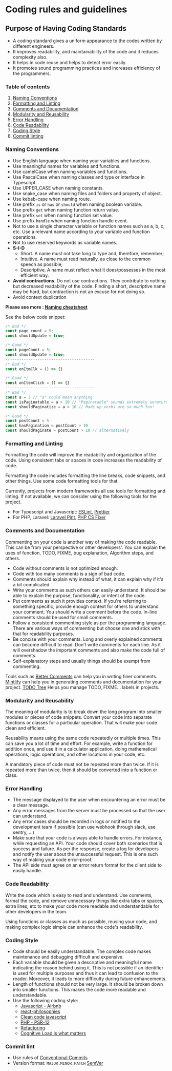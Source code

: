 <!-- You can view the Markdown formatting at https://github.com/hoangtrung99/wiki/blob/master/coding-rules-and-guidelines.md
 -->

# Coding rules and guidelines

## Purpose of Having Coding Standards

- A coding standard gives a uniform appearance to the codes written by different engineers.
- It improves readability, and maintainability of the code and it reduces complexity also.
- It helps in code reuse and helps to detect error easily.
- It promotes sound programming practices and increases efficiency of the programmers.

### Table of contents

1. [Naming Conventions](#naming-conventions)
2. [Formatting and Linting](#formatting-and-linting)
3. [Comments and Documentation](#comments-and-documentation)
4. [Modularity and Reusability](#modularity-and-reusability)
5. [Error Handling](#error-handling)
6. [Code Readability](#code-readability)
7. [Coding Style](#codeing-style)
8. [Commit linting](#commit-lint)

### Naming Conventions

- Use English language when naming your variables and functions.
- Use meaningful names for variables and functions.
- Use camelCase when naming variables and functions.
- Use PascalCase when naming classes and type or interface in Typescript.
- Use UPPER_CASE when naming constants.
- Use snake_case when naming files and folders and property of object.
- Use kebab-case when naming route.
- Use prefix `is` or `has` or `should` when naming boolean variable.
- Use prefix `get` when naming function return value.
- Use prefix `set` when naming function set value.
- Use prefix `handle` when naming function handle event.
- Not to use a single character variable or function names such as a, b, c, etc. Use a relevant name according to your variable and function operations.
- Not to use reserved keywords as variable names.
- **S-I-D**
  - Short. A name must not take long to type and, therefore, remember;
  - Intuitive. A name must read naturally, as close to the common speech as possible;
  - Descriptive. A name must reflect what it does/possesses in the most efficient way.
- **Avoid contractions**. Do not use contractions. They contribute to nothing but decreased readability of the code. Finding a short, descriptive name may be hard, but contraction is not an excuse for not doing so.
- Avoid context duplication

**Please see more : [Naming cheatsheet](https://github.com/kettanaito/naming-cheatsheet)**

See the below code snippet:

```js
/* Bad */
const page_count = 5;
const shouldUpdate = true;

/* Good */
const pageCount = 5;
const shouldUpdate = true;
---------------------------------------
/* Bad */
const onItmClk = () => {}

/* Good */
const onItemClick = () => {}
---------------------------------------
/* Bad */
const a = 5 // "a" could mean anything
const isPaginatable = a > 10 // "Paginatable" sounds extremely unnatural
const shouldPaginatize = a > 10 // Made up verbs are so much fun!

/* Good */
const postCount = 5
const hasPagination = postCount > 10
const shouldPaginate = postCount > 10 // alternatively
```

### Formatting and Linting

Formatting the code will improve the readability and organization of the code. Using consistent tabs or spaces in code increases the readability of code.

Formatting the code includes formatting the line breaks, code snippets, and other things. Use some code formatting tools for that.

Currently, projects from modern frameworks all use tools for formatting and linting. If not available, we can consider using the following tools for the project.

- For Typescript and Javascript: [ESLint](https://eslint.org/), [Prettier](https://prettier.io/)
- For PHP, Laravel: [Laravel Pint](https://laravel.com/docs/10.x/pint), [PHP CS Fixer](https://github.com/PHP-CS-Fixer/PHP-CS-Fixer)

### Comments and Documentation

Commenting on your code is another way of making the code readable. This can be from your perspective or other developers'. You can explain the uses of function, TODO, FIXME, bug explanation, Algorithm steps, and others.

- Code without comments is not optimized enough.
- Code with too many comments is a sign of bad code.
- Comments should explain why instead of what, it can explain why if it's a bit complicated.
- Write your comments as such others can easily understand. It should be able to explain the purpose, functionality, or intent of the code.
- Put comments as such it provides context. If you're referring to something specific, provide enough context for others to understand your comment. You should write a comment before the code. In-line comments should be used for small comments.
- Follow a consistent commenting style as per the programming language. There are various ways of commenting but choose one and stick with that for readability purposes.
- Be concise with your comments. Long and overly explained comments can become difficult to read.
  Don’t write comments for each line. As it will overshadow the important comments and also make the code full of comments.
- Self-explanatory steps and usually things should be exempt from commenting.

Tools such as [Better Comments](https://marketplace.visualstudio.com/items?itemName=aaron-bond.better-comments) can help you in writing finer comments. [Mintlify](https://mintlify.com/) can help you in generating comments and documentation for your project.
[TODO Tree](https://marketplace.visualstudio.com/items?itemName=Gruntfuggly.todo-tree) Helps you manage TODO, FIXME... labels in projects.

### Modularity and Reusability

The meaning of modularity is to break down the long program into smaller modules or pieces of code snippets. Convert your code into separate functions or classes for a particular operation. That will make your code clean and efficient.

Reusability means using the same code repeatedly or multiple times. This can save you a lot of time and effort. For example, write a function for addition once, and use it in a calculator application, doing mathematical operations, logic operations, and other locations in your code, etc.

A mandatory piece of code must not be repeated more than twice. If it is repeated more than twice, then it should be converted into a function or class.

### Error Handling

- The message displayed to the user when encountering an error must be a clear message.
- Any error messages from the server must be processed so that the user can understand.
- Any error cases should be recorded in logs or notified to the development team if possible (can use webhook through slack, use sentry, ...)
- Make sure that your code is always able to handle errors. For instance, while requesting an API. Your code should cover both scenarios that is success and failure. As per the response, create a log for developers and notify the user about the unsuccessful request. This is one such way of making your code error-proof.
- The API side must agree on an error return format for the client side to easily handle.

### Code Readability

Write the code which is easy to read and understand. Use comments, format the code, and remove unnecessary things like extra tabs or spaces, extra lines, etc to make your code more readable and understandable for other developers in the team.

Using functions or classes as much as possible, reusing your code, and making complex logic simple can enhance the code's readability.

### Coding Style

- Code should be easily understandable. The complex code makes maintenance and debugging difficult and expensive.
- Each variable should be given a descriptive and meaningful name indicating the reason behind using it. This is not possible if an identifier is used for multiple purposes and thus it can lead to confusion to the reader. Moreover, it leads to more difficulty during future enhancements.
- Length of functions should not be very large. It should be broken down into smaller functions. This makes the code more readable and understandable.
- Use the following coding style:
  - [Javascript - Airbnb](https://github.com/airbnb/javascript)
  - [react-philosophies](https://github.com/mithi/react-philosophies)
  - [Clean code javascript](https://github.com/ryanmcdermott/clean-code-javascript#table-of-contents)
  - [PHP - PSR-12](https://www.php-fig.org/psr/psr-12/)
  - [Refactoring](https://refactoring.guru/)
  - [Cognitive Load is what matters](https://github.com/zakirullin/cognitive-load)

### Commit lint

- Use rules of [Conventional Commits](https://www.conventionalcommits.org/en/v1.0.0-beta.2/#specification)
- Version format: `MAJOR.MINOR.PATCH` [SemVer](https://semver.org/)
